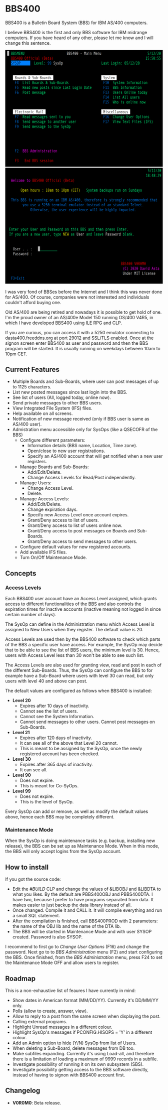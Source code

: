 # BBS400
BBS400 is a Bulletin Board System (BBS) for IBM AS/400 computers.

I believe BBS400 is the first and only BBS software for IBM midrange computers. If you have heard of any other, please let me know and I will change this sentence.

![BBS400](screenshots/mainmenu.png "BBS400")
![BBS400 Login](screenshots/login.png "BBS400 Login")

I was very fond of BBSes before the Internet and I think this was never done for AS/400. Of course, companies were not interested and individuals couldn't afford buying one.

Old AS/400 are being retired and nowadays it is possible to get hold of one. I'm the proud owner of an AS/400e Model 150 running OS/400 V4R5, in which I have developed BBS400 using ILE RPG and CLP.

If you are curious, you can access it with a 5250 emulator connecting to dasta400.freeddns.org at port 29012 and SSL/TLS enabled. Once at the signon screen enter BBS400 as user and password and then the BBS program will be started. It is usually running on weekdays between 10am to 10pm CET.

## Current Features

* Multiple Boards and Sub-Boards, where user can post messages of up to 1125 characters.
* List new posted messages since last login into the BBS.
* See list of users (All, logged today, online now).
* Send private messages to other BBS users.
* View Integrated File System (IFS) files.
* Help available on all screens.
* Notification of new message received (only if BBS user is same as AS/400 user).
* Admistration menu accessible only for SysOps (like a QSECOFR of the BBS)
  * Configure different parameters:
    * Information details (BBS name, Location, Time zone).
    * Open/close to new user registrations.
    * Specify an AS/400 account that will get notified when a new user registers.
  * Manage Boards and Sub-Boards:
    * Add/Edit/Delete.
    * Change Access Levels for Read/Post independently.
  * Manage Users:
    * Change Access Level.
    * Delete.
  * Manage Access Levels:
    * Add/Edit/Delete.
    * Change expiration days.
    * Specify new Access Level once account expires.
    * Grant/Deny access to list of users.
    * Grant/Deny access to list of users online now.
    * Grant/Deny access to post messages on Boards and Sub-Boards.
    * Grant/Deny access to send messages to other users.
  * Configure default values for new registered accounts.
  * Add available IFS files.
  * Turn On/Off Maintenance Mode.

## Concepts

### Access Levels

Each BBS400 user account have an Access Level assigned, which grants access to different functionalities of the BBS and also controls the expiration times for inactive accounts (inactive meaning not logged in since certain number of days).
                                                                           
The SysOp can define in the Administration menu which Access Level is assigned to New Users when they register. The default value is 20.
                                                                           
Access Levels are used then by the BBS400 software to check which parts of the BBS a specific user have access. For example, the SysOp may decide that to be able to see the list of BBS users, the minimum level is 30. Hence, users with Access Level less than 30 won't be able to see such list.       

The Access Levels are also used for granting view, read and post in each of the different Sub-Boards. Thus, the SysOp can configure the BBS to for example have a Sub-Board where users with level 30 can read, but only users with level 40 and above can post.                                          
                                                                           
The default values are configured as follows when BBS400 is installed:
                                                                          
* **Level 20**
  * Expires after 10 days of inactivity.
  * Cannot see the list of users.
  * Cannot see the System Information.
  * Cannot send messages to other users. Cannot post messages on Sub-Boards.           
* **Level 21**
  * Expires after 120 days of inactivity.
  * It can see all of the above that Level 20 cannot.
  * This is meant to be assigned by the SysOp, once the newly registered account has been checked.
* **Level 30**
  * Expires after 365 days of inactivity.
  * It can see all.
* **Level 90**
  * Does not expire.
  * This is meant for Co-SyOps.
* **Level 99**
  * Does not expire.
  * This is the level of SysOp.
                                                                             
Every SysOp can add or remove, as well as modify the default values above, hence each BBS may be completely different.

### Maintenance Mode

When the SysOp is doing maintenance tasks (e.g. backup, installing new release), the BBS can be set up as Maintenance Mode. When in this mode, the BBS will only accept logins from the SysOp account.

## How to install

If you got the source code:
* Edit the *#BUILD* CLP and change the values of &LIBOBJ and &LIBDTA to what you likes. By the default are PBBS400OBJ and PBBS400DTA. I have two, because I prefer to have programs separated from data. It makes easier to just backup the data library instead of all.
* Once changed. Compile it and CALL it. It will compile everything and run a small SQL statement.
* After the compilation is finished, call BBS400PROD with 2 parameters: the name of the OBJ lib and the name of the DTA lib.
* The BBS will be started in Maintenance Mode and with user SYSOP created. Password is also SYSOP.

I recommend to first go to *Change User Options* (F16) and change the password. Next go to to *BBS Administration* menu (F2) and start configuring the BBS. Once finished, from the *BBS Administration* menu, press F24 to set the Maintenance Mode OFF and allow users to register.

## Roadmap

This is a non-exhaustive list of feaures I have currently in mind:

* Show dates in American format (MM/DD/YY). Currently it's DD/MM/YY only.
* Polls (allow to create, answer, view).
* Allow to reply to a post from the same screen when displaying the post.
* Calling external programs.
* Highlight Unread messages in a different colour.
* Highlight SysOp's messages if PCONFIG.HISOPS = 'Y' in a different colour.
* Add an Admin option to hide (Y/N) SysOp from list of Users.
* When deleting a Sub-Board, delete messages from DB too.
* Make subfiles expanding. Currently it's using Load-all, and therefore there is a limitation of loading a maximum of 9999 records in a subfile.
* Investigate possibility of running it on its own subsystem (SBS).
* Investigate possibility getting access to the BBS software directly, instead of having to signon with BBS400 account first.

## Changelog
                                                                           
* **V0R0M0**: Beta release.